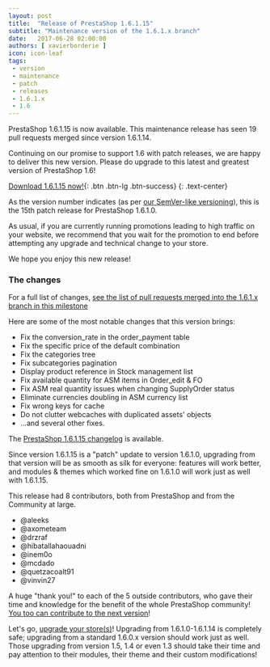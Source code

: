 ```yaml
---
layout: post
title:  "Release of PrestaShop 1.6.1.15"
subtitle: "Maintenance version of the 1.6.1.x branch"
date:   2017-06-28 02:00:00
authors: [ xavierborderie ]
icon: icon-leaf
tags:
 - version
 - maintenance
 - patch
 - releases
 - 1.6.1.x
 - 1.6
---
```


PrestaShop 1.6.1.15 is now available. This maintenance release has seen 19 pull requests merged since version 1.6.1.14.

Continuing on our promise to support 1.6 with patch releases, we are happy to deliver this new version. Please do upgrade to this latest and greatest version of PrestaShop 1.6!

[Download 1.6.1.15 now!](https://www.prestashop.com/versions){: .btn .btn-lg .btn-success}
{: .text-center}

As the version number indicates (as per [our SemVer-like versioning](http://build.prestashop.com/news/a-more-semantic-versioning-scheme/)), this is the 15th patch release for PrestaShop 1.6.1.0.

As usual, if you are currently running promotions leading to high traffic on your website, we recommend that you wait for the promotion to end before attempting any upgrade and technical change to your store.

We hope you enjoy this new release!


### The changes

For a full list of changes, [see the list of pull requests merged into the 1.6.1.x branch in this milestone](https://github.com/PrestaShop/PrestaShop/pulls?utf8=%E2%9C%93&q=is%3Apr%20is%3Amerged%20milestone%3A1.6.1.15)

Here are some of the most notable changes that this version brings:

* Fix the conversion_rate in the order_payment table
* Fix the specific price of the default combination
* Fix the categories tree
* Fix subcategories pagination
* Display product reference in Stock management list
* Fix available quantity for ASM items in Order_edit & FO
* Fix ASM real quantity issues when changing SupplyOrder status
* Eliminate currencies doubling in ASM currency list
* Fix wrong keys for cache
* Do not clutter webcaches with duplicated assets' objects
* ...and several other fixes.


The [PrestaShop 1.6.1.15 changelog](https://www.prestashop.com/en/system/files/ps_releases/changelog_1.6.1.15.txt) is available.

Since version 1.6.1.15 is a "patch" update to version 1.6.1.0, upgrading from that version will be as smooth as silk for everyone: features will work better, and modules & themes which worked fine on 1.6.1.0 will work just as well with 1.6.1.15.

This release had 8 contributors, both from PrestaShop and from the Community at large.

* @aleeks
* @axometeam
* @drzraf
* @hibatallahaouadni
* @inem0o
* @mcdado
* @quetzacoalt91
* @vinvin27

A huge "thank you!" to each of the 5 outside contributors, who gave their time and knowledge for the benefit of the whole PrestaShop community! [You too can contribute to the next version](http://doc.prestashop.com/display/PS16/Contributing+code+to+PrestaShop)!

Let's go, [upgrade your store(s)](http://doc.prestashop.com/display/PS16/Updating+PrestaShop)! Upgrading from 1.6.1.0-1.6.1.14 is completely safe; upgrading from a standard 1.6.0.x version should work just as well. Those upgrading from version 1.5, 1.4 or even 1.3 should take their time and pay attention to their modules, their theme and their custom modifications!
